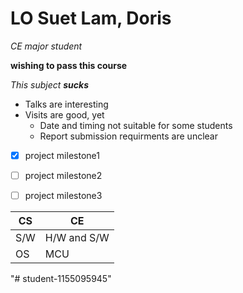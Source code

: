 
# LO Suet Lam, Doris

*CE major student*

**wishing to pass this course**

_This subject **sucks**_

* Talks are interesting
* Visits are good, yet
  * Date and timing not suitable for some students
  * Report submission requirments are unclear

- [x] project milestone1
- [ ] project milestone2
- [ ] project milestone3


CS | CE
------------ | -------------
S/W  | H/W and S/W
OS | MCU
"# student-1155095945" 
